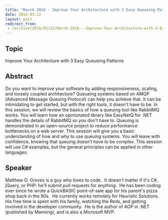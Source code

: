 ```yaml
---
title: "March 2016 - Improve Your Architecture with 3 Easy Queueing Patterns"
date: 2016-03-22
layout: post
redirect_from:
 - /archive/2016/03/22/March-2016---Improve-Your-Architecture-with-3-Easy-Queueing.aspx/index.html
---
```


## Topic

Improve Your Architecture with 3 Easy Queueing Patterns

## Abstract

Do you want to improve your software by adding responsiveness, scaling, and loosely coupled architecture? Queueing systems based on AMQP (Advanced Message Queuing Protocol) can help you achieve that. It can be intimidating to get started, but with the right tools, it doesn’t have to be. In this session, we will review the basics of how a queuing tool like RabbitMQ works. You will learn how an opinionated library like EasyNetQ for .NET handles the details of RabbitMQ so you don’t have to. Queuing is demonstrated in an open-source project to reduce performance bottlenecks on a web server. This session will give you a basic understanding of how and why to use queuing systems. You will leave with confidence, knowing that queuing doesn’t have to be complex. This session will use C# examples, but the general principles can be applied in other languages.

## Speaker

Matthew D. Groves is a guy who loves to code.  It doesn't matter if it's C#, jQuery, or PHP: he'll submit pull requests for anything.  He has been coding ever since he wrote a QuickBASIC point-of-sale app for his parent's pizza shop back in the 90s.  He currently works remotely for Heuristic Solutions. His free time is spent with his family, watching the Reds, and getting involved in the developer community.  He is the author of AOP in .NET (published by Manning), and is also a Microsoft MVP.